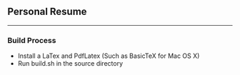 ## Personal Resume
----

### Build Process

* Install a LaTex and PdfLatex (Such as BasicTeX for Mac OS X)
* Run build.sh in the source directory
